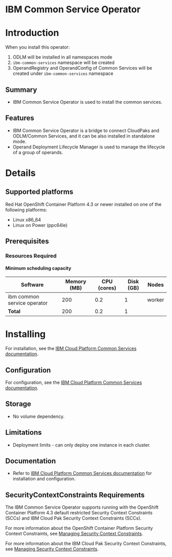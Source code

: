 # IBM Common Service Operator

# Introduction

When you install this operator:

1. ODLM will be installed in all namespaces mode
1. `ibm-common-services` namespace will be created
1. OperandRegistry and OperandConfig of Common Services will be created under `ibm-common-services` namespace

## Summary

* IBM Common Service Operator is used to install the common services.

## Features

- IBM Common Service Operator is a bridge to connect CloudPaks and ODLM/Common Services, and it can be also installed in standalone mode.
- Operand Deployment Lifecycle Manager is used to manage the lifecycle of a group of operands.

# Details

## Supported platforms

Red Hat OpenShift Container Platform 4.3 or newer installed on one of the following platforms:

   - Linux x86_64
   - Linux on Power (ppc64le)

## Prerequisites

### Resources Required

#### Minimum scheduling capacity

| Software                   | Memory (MB) | CPU (cores) | Disk (GB) | Nodes  |
| -------------------------- | ----------- | ----------- | --------- | ------ |
| ibm common service operator | 200          | 0.2        | 1          | worker |
| **Total**                  | 200         | 0.2         | 1         |        |

# Installing

For installation, see the [IBM Cloud Platform Common Services documentation](http://ibm.biz/cpcsdocs).

## Configuration

For configuration, see the [IBM Cloud Platform Common Services documentation](http://ibm.biz/cpcsdocs).

## Storage

* No volume dependency.

## Limitations

* Deployment limits - can only deploy one instance in each cluster.

## Documentation

* Refer to [IBM Cloud Platform Common Services documentation](http://ibm.biz/cpcsdocs) for installation and configuration.

## SecurityContextConstraints Requirements

The IBM Common Service Operator supports running with the OpenShift Container Platform 4.3 default restricted Security Context Constraints (SCCs) and IBM Cloud Pak Security Context Constraints (SCCs).

For more information about the OpenShift Container Platform Security Context Constraints, see [Managing Security Context Constraints](https://docs.openshift.com/container-platform/4.3/authentication/managing-security-context-constraints.html).

For more information about the IBM Cloud Pak Security Context Constraints, see [Managing Security Context Constraints](https://ibm.biz/cpkspec-scc).
